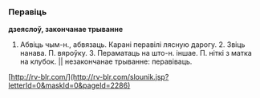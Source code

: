 ### Перавіць
**дзеяслоў, закончанае трыванне**

1. Абвіць чым-н., абвязаць. Карані перавілі лясную дарогу. 2. Звіць нанава. П. вяроўку. 3. Пераматаць на што-н. іншае. П. ніткі з матка на клубок. || незакончанае трыванне: перавіваць.

<a rel="author">[http://rv-blr.com/](http://rv-blr.com/slounik.jsp?letterId=0&maskId=0&pageId=2286)</a>
